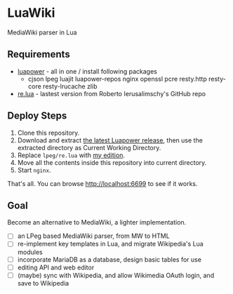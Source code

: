 # LuaWiki
MediaWiki parser in Lua

## Requirements
- [luapower](https://luapower.com) - all in one / install following packages
  - cjson lpeg luajit luapower-repos nginx openssl pcre resty.http resty-core resty-lrucache zlib
- [re.lua](https://github.com/roberto-ieru/LPeg/blob/master/re.lua) - lastest version from Roberto Ierusalimschy's GitHub repo

## Deploy Steps
1. Clone this repository.
2. Download and extract [the latest Luapower release](https://github.com/luapower/all/archive/master.zip), then use the extracted directory as Current Working Directory.
3. Replace `lpeg/re.lua` with [my edition](https://github.com/AlexanderMisel/LPeg/blob/master/re.lua).
4. Move all the contents inside this repository into current directory.
5. Start `nginx`.

That's all. You can browse [http://localhost:6699](http://localhost:6699) to see if it works.

## Goal
Become an alternative to MediaWiki, a lighter implementation. 
- [ ] an LPeg based MediaWiki parser, from MW to HTML
- [ ] re-implement key templates in Lua, and migrate Wikipedia's Lua modules
- [ ] incorporate MariaDB as a database, design basic tables for use
- [ ] editing API and web editor
- [ ] (maybe) sync with Wikipedia, and allow Wikimedia OAuth login, and save to Wikipedia
